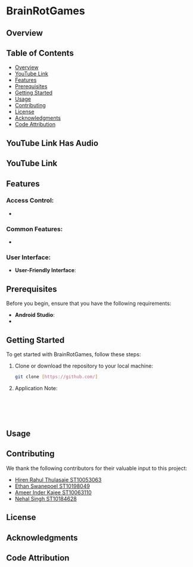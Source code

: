 
# BrainRotGames

## Overview



## Table of Contents

- [Overview](#overview)
- [YouTube Link](#youtube-link)
- [Features](#features)
- [Prerequisites](#prerequisites)
- [Getting Started](#getting-started)
- [Usage](#usage)
- [Contributing](#contributing)
- [License](#license)
- [Acknowledgments](#acknowledgments)
- [Code Attribution](#code-attribution)
## YouTube Link Has Audio
## YouTube Link


## Features

### Access Control:
- 

### Common Features:
- 

### User Interface:
- **User-Friendly Interface**: 

## Prerequisites

Before you begin, ensure that you have the following requirements:

- **Android Studio**:
- 
## Getting Started

To get started with BrainRotGames, follow these steps:

1. Clone or download the repository to your local machine:
   ```bash
   git clone [https://github.com/]

3. Application Note:
   ```bash
  


  
   
## Usage

## Contributing
We thank the following contributors for their valuable input to this project:

- [Hiren Rahul Thulasaie ST10053063](https://github.com/Hirenr12)
- [Ethan Swanepoel ST10198049](https://github.com/Ethan-Swanepoel)
- [Ameer Inder Kajee ST10063110](https://github.com/AI-Kajee)
- [Nehal Singh ST10184628](https://github.com/st10184628)
  
## License

## Acknowledgments


## Code Attribution


